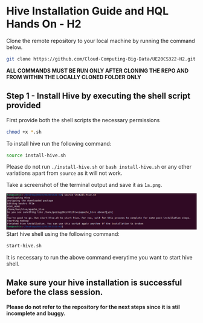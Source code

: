 # Hive Installation Guide and HQL Hands On - H2

Clone the remote repository to your local machine by running the command below.

```bash
git clone https://github.com/Cloud-Computing-Big-Data/UE20CS322-H2.git
```

**ALL COMMANDS MUST BE RUN ONLY AFTER CLONING THE REPO AND FROM WITHIN THE LOCALLY CLONED FOLDER ONLY**

## Step 1 - Install Hive by executing the shell script provided

First provide both the shell scripts the necessary permissions

```bash
chmod +x *.sh 
```

To install hive run the following command:

```bash
source install-hive.sh
```

Please do not run `./install-hive.sh` or `bash install-hive.sh` or any other variations apart from `source` as it will not work.

Take a screenshot of the terminal output and save it as `1a.png`.

![1a](./screenshot/1a.png)Start hive shell using the following command:

```bash
start-hive.sh
```

It is necessary to run the above command everytime you want to start hive shell.

## Make sure your hive installation is successful before the class session.
**Please do not refer to the repository for the next steps since it is stil incomplete and buggy.**